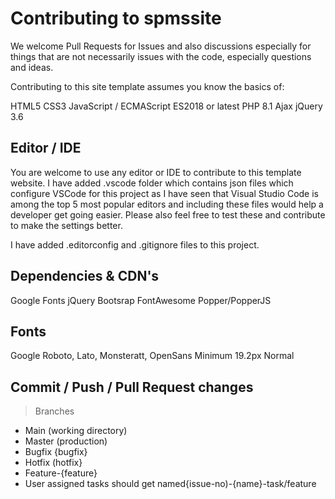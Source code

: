 # Contributing to spmssite 

We welcome Pull Requests for Issues and also discussions especially for things that are not necessarily issues with the code, especially questions and ideas.

Contributing to this site template assumes you know the basics of:

HTML5
CSS3
JavaScript / ECMAScript ES2018 or latest
PHP 8.1
Ajax
jQuery 3.6

## Editor / IDE

You are welcome to use any editor or IDE to contribute to this template website.  I have added .vscode folder which contains json files which configure VSCode for this project as I have seen that Visual Studio Code is among the top 5 most popular editors and including these files would help a developer get going easier. Please also feel free to test these and contribute to make the settings better.  

I have added .editorconfig and .gitignore files to this project.

## Dependencies & CDN's

Google Fonts
jQuery
Bootsrap
FontAwesome
Popper/PopperJS

## Fonts

Google Roboto, Lato, Monsteratt, OpenSans 
Minimum 19.2px Normal

## Commit / Push / Pull Request changes

> Branches
- Main (working directory)
- Master (production)
- Bugfix {bugfix}
- Hotfix (hotfix}
- Feature-{feature}
- User assigned tasks should get named{issue-no)-{name}-task/feature
